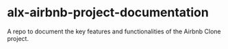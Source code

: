 # alx-airbnb-project-documentation
A repo to document the key features and functionalities of the Airbnb Clone project.
